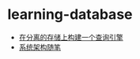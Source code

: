 # learning-database

+ [在分离的存储上构建一个查询引擎](building-a-query-engine-on-disaggrate-storage.md)
+ [系统架构随笔](system-architecture-essay.md)